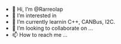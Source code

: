- 👋 Hi, I’m @Rarreolap
- 👀 I’m interested in 
- 🌱 I’m currently learnin C++, CANBus, I2C.
- 💞️ I’m looking to collaborate on ...
- 📫 How to reach me ...

<!---
Rarreolap/Rarreolap is a ✨ special ✨ repository because its `README.md` (this file) appears on your GitHub profile.
You can click the Preview link to take a look at your changes.
--->

